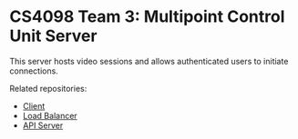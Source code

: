 # CS4098 Team 3: Multipoint Control Unit Server

This server hosts video sessions and allows authenticated users to initiate connections.

Related repositories:
* [Client](https://github.com/inglec/tb-or-not-tb-client)
* [Load Balancer](https://github.com/inglec/tb-or-not-tb-load-balancer)
* [API Server](https://github.com/inglec/tb-or-not-tb-api-server)
